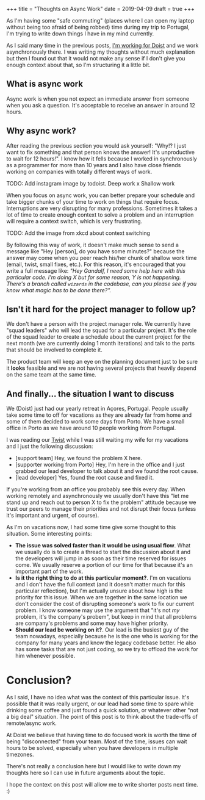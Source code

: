 +++
title = "Thoughts on Async Work"
date = 2019-04-09
draft = true
+++

As I'm having some "safe commuting" (places where I can open my laptop
without being too afraid of being robbed) time during my trip to
Portugal, I'm trying to write down things I have in my mind currently.

As I said many time in the previous posts, [I'm working for
Doist](/doist) and we work asynchronously there. I was
writing my thoughts without much explanation but then I found out that
it would not make any sense if I don't give you enough context about
that, so I'm structuring it a little bit.

## What is async work

Async work is when you not expect an immediate answer from someone
when you ask a question. It's acceptable to receive an answer in
around 12 hours.

## Why async work?

After reading the previous section you would ask yourself: "Why!? I
just want to fix something and that person knows the answer! It's
unproductive to wait for 12 hours!". I know how it fells because I
worked in synchronously as a programmer for more than 10 years and I also
have close friends working on companies with totally different ways of
work.

TODO: Add instagram image by todoist. Deep work x Shallow work

When you focus on async work, you can better prepare your schedule and
take bigger chunks of your time to work on things that require
focus. Interruptions are very disrupting for many
professions. Sometimes it takes a lot of time to create enough context
to solve a problem and an interruption will require a context switch, which is very frustrating.

TODO: Add the image from xkcd about context switching

By following this way of work, it doesn't make much sense to send a
message like "Hey [person], do you have some minutes?" because the
answer may come when you peer reach his/her chunk of shallow work time
(email, twist, small fixes, etc.). For this reason, it's encouraged
that you write a full message like: _"Hey Gandalf, I need some help
here with this particular code. I'm doing X but for some reason, Y is
not happening. There's a branch called `wizards` in the codebase, can
you please see if you know what magic has to be done there?"._

## Isn't it hard for the project manager to follow up?

We don't have a person with the project manager role. We currently
have "squad leaders" who will lead the squad for a particular
project. It's the role of the squad leader to create a schedule about
the current project for the next month (we are currently doing 1 month
iterations) and talk to the parts that should be involved to complete
it.

The product team will keep an eye on the planning document just to be
sure it **looks** feasible and we are not having several projects that
heavily depend on the same team at the same time.

## And finally... the situation I want to discuss

We (Doist) just had our yearly retreat in Açores, Portugal. People
usually take some time to off for vacations as they are already far
from home and some of them decided to work some days from Porto. We
have a small office in Porto as we have around 10 people working from
Portugal.

I was reading our [Twist](https://twist.com) while I was still waiting
my wife for my vacations and I just the following discussion:

* [support team] Hey, we found the problem X here.
* [supporter working from Porto] Hey, I'm here in the office and I
  just grabbed our lead developer to talk about it and we found the
  root cause.
* [lead developer] Yes, found the root cause and fixed it.

If you're working from an office you probably see this every day. When
working remotely and asynchronously we usually don't have this "let me
stand up and reach out to person X to fix the problem" attitude
because we trust our peers to manage their priorities and not disrupt
their focus (unless it's important and urgent, of course).

As I'm on vacations now, I had some time give some thought to this
situation. Some interesting points:

+ **The issue was solved faster than it would be using usual
  flow**. What we usually do is to create a thread to start the
  discussion about it and the developers will jump in as soon as their
  time reserved for issues come. We usually reserve a portion of our
  time for that because it's an important part of the work.
+ **Is it the right thing to do at this particular moment?**. I'm on
  vacations and I don't have the full context (and it doesn't matter
  much for this particular reflection), but I'm actually unsure about
  how high is the priority for this issue. When we are together in the
  same location we don't consider the cost of disrupting someone's
  work to fix our current problem. I know someone may use the argument
  that "it's not _my_ problem, it's the company's probem", but keep in
  mind that all problems are company's problems and some may have
  higher priority.
+ **Should our lead be working on it?**. Our lead is the busiest guy
  of the team nowadays, especially because he is the one who is
  working for the company for many years and know the legacy codebase
  better. He also has some tasks that are not just coding, so we try
  to offload the work for him whenever possible.


# Conclusion?

As I said, I have no idea what was the context of this particular
issue. It's possible that it was really urgent, or our lead had some
time to spare while drinking some coffee and just found a quick
solution, or whatever other "not a big deal" situation. The point of
this post is to think about the trade-offs of remote/async work.

At Doist we believe that having time to do focused work is worth the
time of being "disconnected" from your team. Most of the time, issues
can wait hours to be solved, especially when you have developers in
multiple timezones.

There's not really a conclusion here but I would like to write down my
thoughts here so I can use in future arguments about the topic.

I hope the context on this post will allow me to write shorter posts
next time. :)
